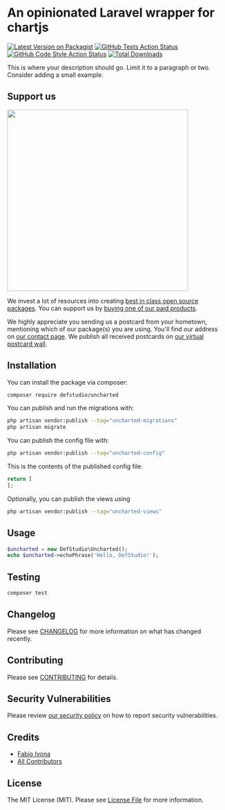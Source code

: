 # An opinionated Laravel wrapper for chartjs

[![Latest Version on Packagist](https://img.shields.io/packagist/v/defstudio/uncharted.svg?style=flat-square)](https://packagist.org/packages/defstudio/uncharted)
[![GitHub Tests Action Status](https://img.shields.io/github/actions/workflow/status/defstudio/uncharted/run-tests.yml?branch=main&label=tests)](https://github.com/defstudio/uncharted/actions?query=workflow%3Arun-tests+branch%3Amain)
[![GitHub Code Style Action Status](https://img.shields.io/github/actions/workflow/status/defstudio/uncharted/fix-php-code-style-issues.yml?branch=main&label=code%20style)](https://github.com/defstudio/uncharted/actions?query=workflow%3A"Fix+PHP+code+style+issues"+branch%3Amain)
[![Total Downloads](https://img.shields.io/packagist/dt/defstudio/uncharted.svg?style=flat-square)](https://packagist.org/packages/defstudio/uncharted)

This is where your description should go. Limit it to a paragraph or two. Consider adding a small example.

## Support us

[<img src="https://github-ads.s3.eu-central-1.amazonaws.com/uncharted.jpg?t=1" width="419px" />](https://spatie.be/github-ad-click/uncharted)

We invest a lot of resources into creating [best in class open source packages](https://spatie.be/open-source). You can support us by [buying one of our paid products](https://spatie.be/open-source/support-us).

We highly appreciate you sending us a postcard from your hometown, mentioning which of our package(s) you are using. You'll find our address on [our contact page](https://spatie.be/about-us). We publish all received postcards on [our virtual postcard wall](https://spatie.be/open-source/postcards).

## Installation

You can install the package via composer:

```bash
composer require defstudio/uncharted
```

You can publish and run the migrations with:

```bash
php artisan vendor:publish --tag="uncharted-migrations"
php artisan migrate
```

You can publish the config file with:

```bash
php artisan vendor:publish --tag="uncharted-config"
```

This is the contents of the published config file:

```php
return [
];
```

Optionally, you can publish the views using

```bash
php artisan vendor:publish --tag="uncharted-views"
```

## Usage

```php
$uncharted = new DefStudio\Uncharted();
echo $uncharted->echoPhrase('Hello, DefStudio!');
```

## Testing

```bash
composer test
```

## Changelog

Please see [CHANGELOG](CHANGELOG.md) for more information on what has changed recently.

## Contributing

Please see [CONTRIBUTING](CONTRIBUTING.md) for details.

## Security Vulnerabilities

Please review [our security policy](../../security/policy) on how to report security vulnerabilities.

## Credits

- [Fabio Ivona](https://github.com/defstudio)
- [All Contributors](../../contributors)

## License

The MIT License (MIT). Please see [License File](LICENSE.md) for more information.
